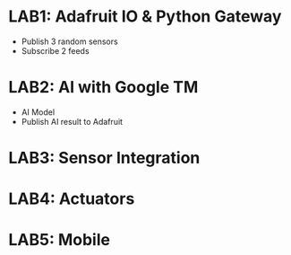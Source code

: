 # LAB1: Adafruit IO & Python Gateway
+ Publish 3 random sensors
+ Subscribe 2 feeds

# LAB2: AI with Google TM
+ AI Model 
+ Publish AI result to Adafruit

# LAB3: Sensor Integration

# LAB4: Actuators

# LAB5: Mobile